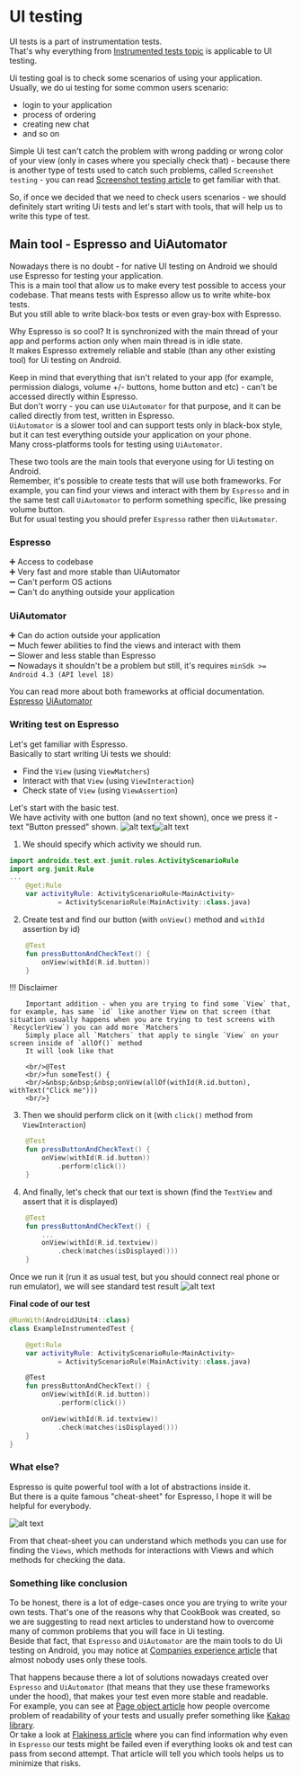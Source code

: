 # UI testing

UI tests is a part of instrumentation tests. <br/>
That's why everything from [Instrumented tests topic](https://android-ui-testing.github.io/Cookbook/basics/instrumented_testing_basics/) is applicable to UI testing.

Ui testing goal is to check some scenarios of using your application.<br/>
Usually, we do ui testing for some common users scenario: 
* login to your application <br/>
* process of ordering <br/>
* creating new chat <br/>
* and so on

Simple Ui test can't catch the problem with wrong padding or wrong color of your view (only in cases where you specially check that) - because there is another type of tests used to catch such problems, called `Screenshot testing` - you can read [Screenshot testing article](https://android-ui-testing.github.io/Cookbook/basics/screenshot_testing/) to get familiar with that.<br/>

So, if once we decided that we need to check users scenarios - we should definitely start writing Ui tests and let's start with tools, that will help us to write this type of test.

## Main tool - Espresso and UiAutomator

Nowadays there is no doubt - for native UI testing on Android we should use Espresso for testing your application.
<br/>This is a main tool that allow us to make every test possible to access your codebase. That means tests with Espresso allow us to write white-box tests.
<br/>But you still able to write black-box tests or even gray-box with Espresso.

Why Espresso is so cool? It is synchronized with the main thread of your app and performs action only when main thread is in idle state.
<br/>It makes Espresso extremely reliable and stable (than any other existing tool) for Ui testing on Android.

Keep in mind that everything that isn't related to your app (for example, permission dialogs, volume +/- buttons, home button and etc) - can't be accessed directly within Espresso.
<br/>But don't worry - you can use `UiAutomator` for that purpose, and it can be called directly from test, written in Espresso.
<br/>`UiAutomator` is a slower tool and can support tests only in black-box style, but it can test everything outside your application on your phone.
<br/>Many cross-platforms tools for testing using `UiAutomator`.

These two tools are the main tools that everyone using for Ui testing on Android. <br/>
Remember, it's possible to create tests that will use both frameworks. For example, you can find your views and interact with them by `Espresso` and in the same test call `UiAutomator` to perform something specific, like pressing volume button. <br/>
But for usual testing you should prefer `Espresso` rather then `UiAutomator`. 

### Espresso

➕ Access to codebase <br/>
➕ Very fast and more stable than UiAutomator <br/>
➖ Can't perform OS actions <br/>
➖ Can't do anything outside your application <br/>

### UiAutomator

➕ Can do action outside your application <br/>
➖ Much fewer abilities to find the views and interact with them <br/>
➖ Slower and less stable than Espresso <br/>
➖ Nowadays it shouldn't be a problem but still, it's requires `minSdk >= Android 4.3 (API level 18)` <br/>

You can read more about both frameworks at official documentation. [Espresso](https://developer.android.com/training/testing/espresso) [UiAutomator](https://developer.android.com/training/testing/ui-automator) 

### Writing test on Espresso

Let's get familiar with Espresso.
<br/>Basically to start writing Ui tests we should:
* Find the `View` (using `ViewMatchers`)
* Interact with that `View` (using `ViewInteraction`)
* Check state of `View` (using `ViewAssertion`)

Let's start with the basic test.
<br/>We have activity with one button (and no text shown), once we press it - text "Button pressed" shown.
![alt text](../images/ui_testing/ui_testing_button.png "First state")![alt text](../images/ui_testing/ui_testing_button_clicked.png "Second state")
1. We should specify which activity we should run.
```kotlin
import androidx.test.ext.junit.rules.ActivityScenarioRule
import org.junit.Rule
...
    @get:Rule
    var activityRule: ActivityScenarioRule<MainActivity>
            = ActivityScenarioRule(MainActivity::class.java)
```
2. Create test and find our button (with `onView()` method and `withId` assertion by id)
```kotlin
    @Test
    fun pressButtonAndCheckText() {
        onView(withId(R.id.button))
    }
```

!!! Disclaimer

        Important addition - when you are trying to find some `View` that, for example, has same `id` like another View on that screen (that situation usually happens when you are trying to test screens with `RecyclerView`) you can add more `Matchers`
        Simply place all `Matchers` that apply to single `View` on your screen inside of `allOf()` method
        It will look like that
        
        <br/>@Test
        <br/>fun someTest() {
        <br/>&nbsp;&nbsp;&nbsp;onView(allOf(withId(R.id.button), withText("Click me")))
        <br/>}
        

3. Then we should perform click on it (with `click()` method from `ViewInteraction`)
```kotlin
    @Test
    fun pressButtonAndCheckText() {
        onView(withId(R.id.button))
            .perform(click())
    }
```
4. And finally, let's check that our text is shown (find the `TextView` and assert that it is displayed)
```kotlin
    @Test
    fun pressButtonAndCheckText() {
        ...
        onView(withId(R.id.textview))
            .check(matches(isDisplayed()))
    }
```
Once we run it (run it as usual test, but you should connect real phone or run emulator), we will see standard test result
![alt text](../images/ui_testing/ui_testing_results.png "First state")

**Final code of our test**
```kotlin
@RunWith(AndroidJUnit4::class)
class ExampleInstrumentedTest {

    @get:Rule
    var activityRule: ActivityScenarioRule<MainActivity>
            = ActivityScenarioRule(MainActivity::class.java)

    @Test
    fun pressButtonAndCheckText() {
        onView(withId(R.id.button))
            .perform(click())

        onView(withId(R.id.textview))
            .check(matches(isDisplayed()))
    }
}
```

### What else?

Espresso is quite powerful tool with a lot of abstractions inside it. 
<br/>But there is a quite famous "cheat-sheet" for Espresso, I hope it will be helpful for everybody.

![alt text](../images/ui_testing/ui_testing_cheat_sheet.jpeg "Cheat sheet")

From that cheat-sheet you can understand which methods you can use for finding the `Views`, which methods for interactions with Views and which methods for checking the data.

### Something like conclusion

To be honest, there is a lot of edge-cases once you are trying to write your own tests. That's one of the reasons why that CookBook was created, so we are suggesting to read next articles to understand how to overcome many of common problems that you will face in Ui testing. <br/>
Beside that fact, that `Espresso` and `UiAutomator` are the main tools to do Ui testing on Android, you may notice at [Companies experience article](https://android-ui-testing.github.io/Cookbook/adoption/companies_experience/) that almost nobody uses only these tools.<br/>

That happens because there a lot of solutions nowadays created over `Espresso` and `UiAutomator` (that means that they use these frameworks under the hood), that makes your test even more stable and readable.<br/>
For example, you can see at [Page object article](https://android-ui-testing.github.io/Cookbook/practices/page_object/) how people overcome problem of readability of your tests and usually prefer something like [Kakao library](https://github.com/agoda-com/Kakao). <br/>
Or take a look at [Flakiness article](https://android-ui-testing.github.io/Cookbook/practices/flakiness/) where you can find information why even in `Espresso` our tests might be failed even if everything looks ok and test can pass from second attempt. That article will tell you which tools helps us to minimize that risks.